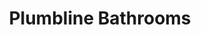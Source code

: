 ---
title: "Plumbline Bathrooms"
url: /grenada-village-wellington/plumbline-bathrooms/
shop: Badezimmer
---